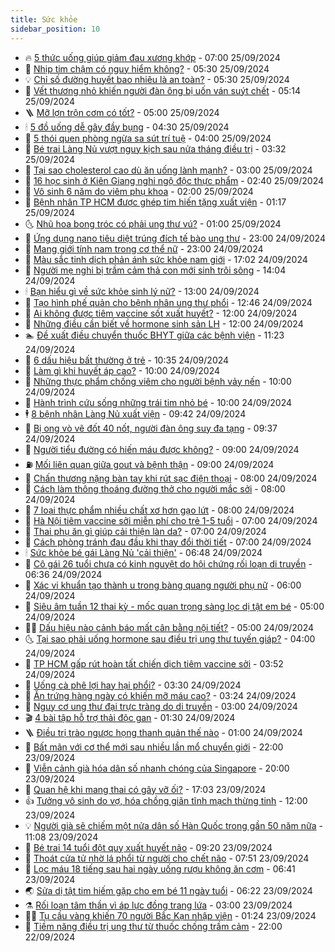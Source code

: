 ```yaml
---
title: Sức khỏe
sidebar_position: 10
---
```


<!-- vnexpress-suc-khoe:START -->
- 🔥 [5 thức uống giúp giảm đau xương khớp](https://vnexpress.net/5-thuc-uong-giup-giam-dau-xuong-khop-4796879.html) - 07:00 25/09/2024
- 🥰 [Nhịp tim chậm có nguy hiểm không?](https://vnexpress.net/nhip-tim-cham-co-nguy-hiem-khong-4796873.html) - 05:30 25/09/2024
- 💡 [Chỉ số đường huyết bao nhiêu là an toàn?](https://vnexpress.net/chi-so-duong-huyet-bao-nhieu-la-an-toan-4796846.html) - 05:30 25/09/2024
- 🤗 [Vết thương nhỏ khiến người đàn ông bị uốn ván suýt chết](https://vnexpress.net/vet-thuong-nho-khien-nguoi-dan-ong-bi-uon-van-suyt-chet-4796777.html) - 05:14 25/09/2024
- 🪜 [Mỡ lợn trộn cơm có tốt?](https://vnexpress.net/mo-lon-tron-com-co-tot-4793400.html) - 05:00 25/09/2024
- 🕯 [5 đồ uống dễ gây đầy bụng](https://vnexpress.net/5-do-uong-de-gay-day-bung-4796814.html) - 04:30 25/09/2024
- 🤭 [5 thói quen phòng ngừa sa sút trí tuệ](https://vnexpress.net/5-thoi-quen-phong-ngua-sa-sut-tri-tue-4796815.html) - 04:00 25/09/2024
- 👀 [Bé trai Làng Nủ vượt nguy kịch sau nửa tháng điều trị](https://vnexpress.net/mot-be-trai-lang-nu-vuot-qua-nguy-kich-sau-nua-thang-dieu-tri-4796784.html) - 03:32 25/09/2024
- 🌋 [Tại sao cholesterol cao dù ăn uống lành mạnh?](https://vnexpress.net/tai-sao-cholesterol-cao-du-an-uong-lanh-manh-4796734.html) - 03:00 25/09/2024
- 🫶 [16 học sinh ở Kiên Giang nghi ngộ độc thực phẩm](https://vnexpress.net/16-hoc-sinh-o-kien-giang-nghi-ngo-doc-thuc-pham-4796720.html) - 02:40 25/09/2024
- 🦆 [Vô sinh 6 năm do viêm phụ khoa](https://vnexpress.net/vo-sinh-6-nam-do-viem-phu-khoa-4796721.html) - 02:00 25/09/2024
- 🚀 [Bệnh nhân TP HCM được ghép tim hiến tặng xuất viện](https://vnexpress.net/benh-nhan-tp-hcm-duoc-ghep-tim-hien-tang-xuat-vien-4796665.html) - 01:17 25/09/2024
- 🌜 [Nhũ hoa bong tróc có phải ung thư vú?](https://vnexpress.net/nhu-hoa-bong-troc-co-phai-ung-thu-vu-4796691.html) - 01:00 25/09/2024
- 🧰 [Ứng dụng nano tiêu diệt trúng đích tế bào ung thư](https://vnexpress.net/ung-dung-nano-giup-tieu-diet-trung-dich-te-bao-ung-thu-4796514.html) - 23:00 24/09/2024
- 💫 [Mang giới tính nam trong cơ thể nữ](https://vnexpress.net/mang-gioi-tinh-nam-trong-co-the-nu-4795335.html) - 23:00 24/09/2024
- 🌝 [Màu sắc tinh dịch phản ánh sức khỏe nam giới](https://vnexpress.net/mau-sac-tinh-dich-phan-anh-suc-khoe-nam-gioi-4795801.html) - 17:02 24/09/2024
- 🗽 [Người mẹ nghi bị trầm cảm thả con mới sinh trôi sông](https://vnexpress.net/nguoi-me-nghi-bi-tram-cam-tha-con-moi-sinh-troi-song-4796640.html) - 14:04 24/09/2024
- 🕯 [Bạn hiểu gì về sức khỏe sinh lý nữ?](https://vnexpress.net/ban-hieu-gi-ve-suc-khoe-sinh-ly-nu-4796565.html) - 13:00 24/09/2024
- 🦅 [Tạo hình phế quản cho bệnh nhân ung thư phổi](https://vnexpress.net/tao-hinh-phe-quan-cho-benh-nhan-ung-thu-phoi-4796450.html) - 12:46 24/09/2024
- 🦆 [Ai không được tiêm vaccine sốt xuất huyết?](https://vnexpress.net/ai-khong-duoc-tiem-vaccine-sot-xuat-huyet-4796607.html) - 12:00 24/09/2024
- 🎊 [Những điều cần biết về hormone sinh sản LH](https://vnexpress.net/nhung-dieu-can-biet-ve-hormone-sinh-san-lh-4796537.html) - 12:00 24/09/2024
- 🏊 [Đề xuất điều chuyển thuốc BHYT giữa các bệnh viện](https://vnexpress.net/de-xuat-dieu-chuyen-thuoc-bhyt-giua-cac-benh-vien-4796610.html) - 11:23 24/09/2024
- 📝 [6 dấu hiệu bất thường ở trẻ](https://vnexpress.net/6-dau-hieu-bat-thuong-o-tre-4796474.html) - 10:35 24/09/2024
- 💯 [Làm gì khi huyết áp cao?](https://vnexpress.net/lam-gi-khi-huyet-ap-cao-4796512.html) - 10:00 24/09/2024
- 🌊 [Những thực phẩm chống viêm cho người bệnh vảy nến](https://vnexpress.net/nhung-thuc-pham-chong-viem-cho-nguoi-benh-vay-nen-4796345.html) - 10:00 24/09/2024
- 🚀 [Hành trình cứu sống những trái tim nhỏ bé](https://vnexpress.net/hanh-trinh-cuu-song-nhung-trai-tim-nho-be-4796330.html) - 10:00 24/09/2024
- 🕴 [8 bệnh nhân Làng Nủ xuất viện](https://vnexpress.net/8-benh-nhan-trong-vu-sat-lo-thon-lang-nu-xuat-vien-4796503.html) - 09:42 24/09/2024
- 🗽 [Bị ong vò vẽ đốt 40 nốt, người đàn ông suy đa tạng](https://vnexpress.net/bi-ong-vo-ve-dot-40-not-nguoi-dan-ong-suy-da-tang-4796475.html) - 09:37 24/09/2024
- 🎡 [Người tiểu đường có hiến máu được không?](https://vnexpress.net/nguoi-tieu-duong-co-hien-mau-duoc-khong-4796463.html) - 09:00 24/09/2024
- ⛽️ [Mối liên quan giữa gout và bệnh thận](https://vnexpress.net/moi-lien-quan-giua-gout-va-benh-than-4796384.html) - 09:00 24/09/2024
- 🦆 [Chấn thương nặng bàn tay khi rút sạc điện thoại](https://vnexpress.net/chan-thuong-nang-ban-tay-khi-rut-sac-dien-thoai-4796527.html) - 08:00 24/09/2024
- 🤩 [Cách làm thông thoáng đường thở cho người mắc sởi](https://vnexpress.net/cach-lam-thong-thoang-duong-tho-cho-nguoi-mac-soi-4796388.html) - 08:00 24/09/2024
- 🦒 [7 loại thực phẩm nhiều chất xơ hơn gạo lứt](https://vnexpress.net/7-loai-thuc-pham-nhieu-chat-xo-hon-gao-lut-4796311.html) - 08:00 24/09/2024
- 💫 [Hà Nội tiêm vaccine sởi miễn phí cho trẻ 1-5 tuổi](https://vnexpress.net/ha-noi-tiem-vaccine-soi-mien-phi-cho-tre-1-5-tuoi-4796447.html) - 07:00 24/09/2024
- 🐘 [Thai phụ ăn gì giúp cải thiện làn da?](https://vnexpress.net/thai-phu-an-gi-giup-cai-thien-lan-da-4796398.html) - 07:00 24/09/2024
- 🚀 [Cách phòng tránh đau đầu khi thay đổi thời tiết](https://vnexpress.net/cach-phong-tranh-dau-dau-khi-thay-doi-thoi-tiet-4796367.html) - 07:00 24/09/2024
- 🕯 [Sức khỏe bé gái Làng Nủ &#39;cải thiện&#39;](https://vnexpress.net/suc-khoe-be-gai-lang-nu-cai-thien-4796452.html) - 06:48 24/09/2024
- 🦏 [Cô gái 26 tuổi chưa có kinh nguyệt do hội chứng rối loạn di truyền](https://vnexpress.net/26-tuoi-chua-co-kinh-nguyet-co-gai-mac-hoi-chung-hiem-gap-4796469.html) - 06:36 24/09/2024
- 🦄 [Xác vi khuẩn tạo thành u trong bàng quang người phụ nữ](https://vnexpress.net/xac-vi-khuan-tao-thanh-u-trong-bang-quang-nguoi-phu-nu-4796412.html) - 06:00 24/09/2024
- 🦒 [Siêu âm tuần 12 thai kỳ - mốc quan trọng sàng lọc dị tật em bé](https://vnexpress.net/sieu-am-tuan-12-thai-ky-moc-quan-trong-sang-loc-di-tat-em-be-4796339.html) - 05:00 24/09/2024
- 👨‍🏫 [Dấu hiệu nào cảnh báo mất cân bằng nội tiết?](https://vnexpress.net/dau-hieu-nao-canh-bao-mat-can-bang-noi-tiet-4796279.html) - 05:00 24/09/2024
- 🌜 [Tại sao phải uống hormone sau điều trị ung thư tuyến giáp?](https://vnexpress.net/tai-sao-phai-uong-hormone-sau-dieu-tri-ung-thu-tuyen-giap-4796340.html) - 04:00 24/09/2024
- 🚀 [TP HCM gấp rút hoàn tất chiến dịch tiêm vaccine sởi](https://vnexpress.net/tp-hcm-gap-rut-hoan-tat-chien-dich-tiem-vaccine-soi-4796303.html) - 03:52 24/09/2024
- 💃 [Uống cà phê lợi hay hại phổi?](https://vnexpress.net/uong-ca-phe-loi-hay-hai-phoi-4796280.html) - 03:30 24/09/2024
- 💯 [Ăn trứng hàng ngày có khiến mỡ máu cao?](https://vnexpress.net/an-trung-hang-ngay-co-khien-mo-mau-cao-4796297.html) - 03:24 24/09/2024
- 🤔 [Nguy cơ ung thư đại trực tràng do di truyền](https://vnexpress.net/nguy-co-ung-thu-dai-truc-trang-do-di-truyen-4796287.html) - 03:00 24/09/2024
- 🎬 [4 bài tập hỗ trợ thải độc gan](https://vnexpress.net/4-bai-tap-ho-tro-thai-doc-gan-4796082.html) - 01:30 24/09/2024
- 🪜 [Điều trị trào ngược họng thanh quản thế nào](https://vnexpress.net/dieu-tri-trao-nguoc-hong-thanh-quan-the-nao-4796229.html) - 01:00 24/09/2024
- 🦣 [Bất mãn với cơ thể mới sau nhiều lần mổ chuyển giới](https://vnexpress.net/bat-man-voi-co-the-moi-sau-nhieu-lan-mo-chuyen-gioi-4791861.html) - 22:00 23/09/2024
- 🧐 [Viễn cảnh già hóa dân số nhanh chóng của Singapore](https://vnexpress.net/vien-canh-gia-hoa-dan-so-nhanh-chong-cua-singapore-4796160.html) - 20:00 23/09/2024
- 🤡 [Quan hệ khi mang thai có gây vỡ ối?](https://vnexpress.net/quan-he-khi-mang-thai-co-gay-vo-oi-4795732.html) - 17:03 23/09/2024
- 👍 [Tưởng vô sinh do vợ, hóa chồng giãn tĩnh mạch thừng tinh](https://vnexpress.net/tuong-vo-sinh-do-vo-hoa-chong-gian-tinh-mach-thung-tinh-4795632.html) - 12:00 23/09/2024
- 💡 [Người già sẽ chiếm một nửa dân số Hàn Quốc trong gần 50 năm nữa](https://vnexpress.net/nguoi-gia-se-chiem-mot-nua-dan-so-han-quoc-trong-gan-50-nam-nua-4796146.html) - 11:08 23/09/2024
- 💯 [Bé trai 14 tuổi đột quỵ xuất huyết não](https://vnexpress.net/be-trai-14-tuoi-dot-quy-xuat-huyet-nao-4796067.html) - 09:20 23/09/2024
- 🧠 [Thoát cửa tử nhờ lá phổi từ người cho chết não](https://vnexpress.net/thoat-cua-tu-nho-la-phoi-tu-nguoi-cho-chet-nao-4796022.html) - 07:51 23/09/2024
- 🎡 [Lọc máu 18 tiếng sau hai ngày uống rượu không ăn cơm](https://vnexpress.net/loc-mau-18-tieng-sau-hai-ngay-uong-ruou-khong-an-com-4796029.html) - 06:41 23/09/2024
- 🌏 [Sửa dị tật tim hiếm gặp cho em bé 11 ngày tuổi](https://vnexpress.net/sua-di-tat-tim-hiem-gap-cho-em-be-11-ngay-tuoi-4795955.html) - 06:22 23/09/2024
- ⚗️ [Rối loạn tâm thần vì áp lực đồng trang lứa](https://vnexpress.net/roi-loan-tam-than-vi-ap-luc-dong-trang-lua-4791433.html) - 03:00 23/09/2024
- 👨‍🏫 [Tụ cầu vàng khiến 70 người Bắc Kạn nhập viện](https://vnexpress.net/tu-cau-vang-khien-70-nguoi-bac-kan-nhap-vien-4795811.html) - 01:24 23/09/2024
- 🤖 [Tiềm năng điều trị ung thư từ thuốc chống trầm cảm](https://vnexpress.net/tiem-nang-dieu-tri-ung-thu-tu-thuoc-chong-tram-cam-4795698.html) - 22:00 22/09/2024<!-- vnexpress-suc-khoe:END -->
